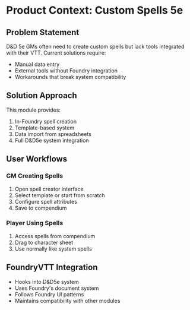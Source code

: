 # Product Context: Custom Spells 5e

## Problem Statement
D&D 5e GMs often need to create custom spells but lack tools integrated with their VTT. Current solutions require:
- Manual data entry
- External tools without Foundry integration
- Workarounds that break system compatibility

## Solution Approach
This module provides:
1. In-Foundry spell creation
2. Template-based system
3. Data import from spreadsheets
4. Full D&D5e system integration

## User Workflows
### GM Creating Spells
1. Open spell creator interface
2. Select template or start from scratch
3. Configure spell attributes
4. Save to compendium

### Player Using Spells
1. Access spells from compendium
2. Drag to character sheet
3. Use normally like system spells

## FoundryVTT Integration
- Hooks into D&D5e system
- Uses Foundry's document system
- Follows Foundry UI patterns
- Maintains compatibility with other modules
